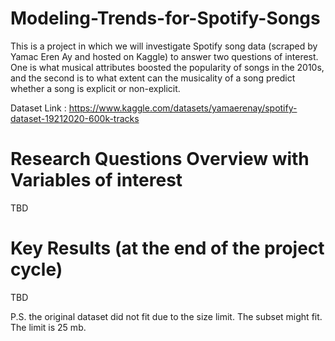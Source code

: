 # Modeling-Trends-for-Spotify-Songs
This is a project in which we will investigate Spotify song data (scraped by Yamac Eren Ay and hosted on Kaggle) to answer two questions of interest. One is what musical attributes boosted the popularity of songs in the 2010s, and the second is to what extent can the musicality of a song predict whether a song is explicit or non-explicit. 

Dataset Link : https://www.kaggle.com/datasets/yamaerenay/spotify-dataset-19212020-600k-tracks

# Research Questions Overview with Variables of interest

TBD

# Key Results (at the end of the project cycle)

TBD


P.S. the original dataset did not fit due to the size limit. The subset might fit. The limit is 25 mb.
